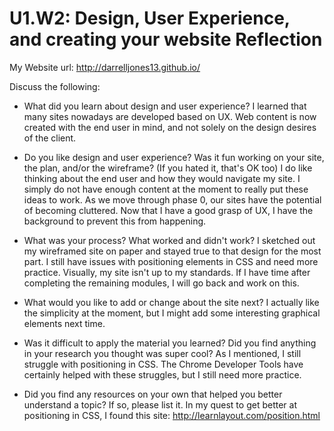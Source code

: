 # U1.W2: Design, User Experience, and creating your website Reflection

My Website url: http://darrelljones13.github.io/

Discuss the following:
* What did you learn about design and user experience? 
	I learned that many sites nowadays are developed based on UX.  Web content is now created with the end user in mind, and not solely on the design desires of the client.

* Do you like design and user experience? Was it fun working on your site, the plan, and/or the wireframe? (If you hated it, that's OK too)
	I do like thinking about the end user and how they would navigate my site.  I simply do not have enough content at the moment to really put these ideas to work.  As we move through phase 0, our sites have the potential of becoming cluttered.  Now that I have a good grasp of UX, I have the background to prevent this from happening.

* What was your process? What worked and didn't work?
	I sketched out my wireframed site on paper and stayed true to that design for the most part.  I still have issues with positioning elements in CSS and need more practice.  Visually, my site isn't up to my standards.  If I have time after completing the remaining modules, I will go back and work on this.

* What would you like to add or change about the site next?
	I actually like the simplicity at the moment, but I might add some interesting graphical elements next time.

* Was it difficult to apply the material you learned? Did you find anything in your research you thought was super cool?
	As I mentioned, I still struggle with positioning in CSS.  The Chrome Developer Tools have certainly helped with these struggles, but I still need more practice.

* Did you find any resources on your own that helped you better understand a topic? If so, please list it.
	In my quest to get better at positioning in CSS, I found this site: http://learnlayout.com/position.html